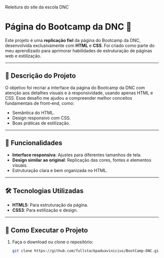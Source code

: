 Releitura do site da escola DNC 
# Página do Bootcamp da DNC 🌟

Este projeto é uma **replicação fiel** da página do Bootcamp da DNC, desenvolvida exclusivamente com **HTML** e **CSS**. Foi criado como parte do meu aprendizado para aprimorar habilidades de estruturação de páginas web e estilização.

---

## 📝 **Descrição do Projeto**

O objetivo foi recriar a interface da página do Bootcamp da DNC com atenção aos detalhes visuais e à responsividade, usando apenas HTML e CSS. Esse desafio me ajudou a compreender melhor conceitos fundamentais de front-end, como:
- Semântica do HTML.
- Design responsivo com CSS.
- Boas práticas de estilização.

---

## 🚀 **Funcionalidades**

- **Interface responsiva**: Ajustes para diferentes tamanhos de tela.
- **Design similar ao original**: Replicação das cores, fontes e elementos visuais.
- Estruturação clara e bem organizada no HTML.

---

## 🛠️ **Tecnologias Utilizadas**

- **HTML5**: Para estruturação da página.
- **CSS3**: Para estilização e design.

---

## 📂 **Como Executar o Projeto**

1. Faça o download ou clone o repositório:
   ```bash
   git clone https://github.com/fullstackpaduavinicius/BootCamp-DNC.git
